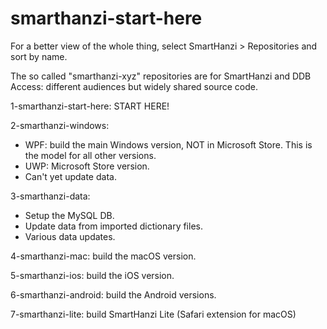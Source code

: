 # smarthanzi-start-here

For a better view of the whole thing, select SmartHanzi > Repositories and sort by name.

The so called "smarthanzi-xyz" repositories are for SmartHanzi and DDB Access: different audiences but widely shared source code.

1-smarthanzi-start-here: START HERE!

2-smarthanzi-windows:
- WPF: build the main Windows version, NOT in Microsoft Store. This is the model for all other versions.
- UWP: Microsoft Store version.
- Can't yet update data.

3-smarthanzi-data:
- Setup the MySQL DB.
- Update data from imported dictionary files.
- Various data updates.

4-smarthanzi-mac: build the macOS version.

5-smarthanzi-ios: build the iOS version.

6-smarthanzi-android: build the Android versions.

7-smarthanzi-lite: build SmartHanzi Lite (Safari extension for macOS)
